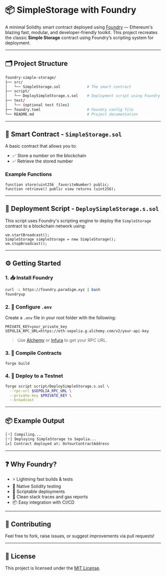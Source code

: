 
# 📦 SimpleStorage with Foundry

A minimal Solidity smart contract deployed using [Foundry](https://book.getfoundry.sh/) — Ethereum's blazing fast, modular, and developer-friendly toolkit. This project recreates the classic **Simple Storage** contract using Foundry’s scripting system for deployment.

---

## 🗂 Project Structure

```bash
foundry-simple-storage/
├── src/
│   └── SimpleStorage.sol            # The smart contract
├── script/
│   └── DeploySimpleStorage.s.sol    # Deployment script using Foundry
├── test/
│   └── (optional test files)
├── foundry.toml                     # Foundry config file
└── README.md                        # Project documentation
````

---

## 📝 Smart Contract - `SimpleStorage.sol`

A basic contract that allows you to:

* ✅ Store a number on the blockchain
* ✅ Retrieve the stored number

### Example Functions

```solidity
function store(uint256 _favoriteNumber) public;
function retrieve() public view returns (uint256);
```

---

## 🚀 Deployment Script - `DeploySimpleStorage.s.sol`

This script uses Foundry's scripting engine to deploy the `SimpleStorage` contract to a blockchain network using:

```solidity
vm.startBroadcast();
SimpleStorage simpleStorage = new SimpleStorage();
vm.stopBroadcast();
```

---

## ⚙️ Getting Started

### 1. 📥 Install Foundry

```bash
curl -L https://foundry.paradigm.xyz | bash
foundryup
```

### 2. 🧾 Configure `.env`

Create a `.env` file in your root folder with the following:

```env
PRIVATE_KEY=your_private_key
SEPOLIA_RPC_URL=https://eth-sepolia.g.alchemy.com/v2/your-api-key
```

> Use [Alchemy](https://alchemy.com) or [Infura](https://infura.io) to get your RPC URL.

### 3. 🔨 Compile Contracts

```bash
forge build
```

### 4. 🚀 Deploy to a Testnet

```bash
forge script script/DeploySimpleStorage.s.sol \
  --rpc-url $SEPOLIA_RPC_URL \
  --private-key $PRIVATE_KEY \
  --broadcast
```

---

## 📦 Example Output

```bash
[⠒] Compiling...
[⠒] Deploying SimpleStorage to Sepolia...
[✔] Contract deployed at: 0xYourContractAddress
```

---

## ❓ Why Foundry?

* ⚡ Lightning fast builds & tests
* 🧪 Native Solidity testing
* 🧰 Scriptable deployments
* 🧼 Clean stack traces and gas reports
* 📦 Easy integration with CI/CD

---

## 🤝 Contributing

Feel free to fork, raise issues, or suggest improvements via pull requests!

---

## 📜 License

This project is licensed under the [MIT License](LICENSE).

